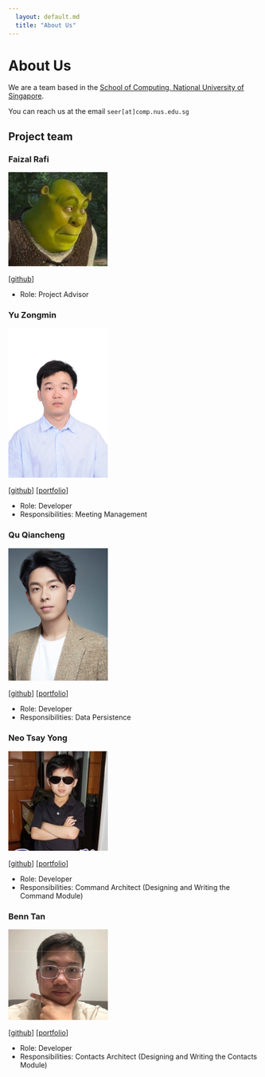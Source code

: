 ```yaml
---
  layout: default.md
  title: "About Us"
---
```


# About Us

We are a team based in the [School of Computing, National University of Singapore](http://www.comp.nus.edu.sg).

You can reach us at the email `seer[at]comp.nus.edu.sg`

## Project team

### Faizal Rafi

<img src="images/syemfai.png" width="200px">

[[github](https://github.com/syemfai)]

* Role: Project Advisor

### Yu Zongmin

<img src="images/zongmin-yu.png" width="200px">

[[github](https://github.com/zongmin-yu)]
[[portfolio](team/zongmin-yu.md)]

* Role: Developer
* Responsibilities: Meeting Management

### Qu Qiancheng

<img src="images/vincent-wat04.png" width="200px">

[[github](http://github.com/vincent-wat04)] [[portfolio](team/vincent-wat04.md)]

* Role: Developer
* Responsibilities: Data Persistence

### Neo Tsay Yong

<img src="images/nty-dev.png" width="200px">

[[github](http://github.com/nty-dev)]
[[portfolio](http://nty-dev.github.io)]

* Role: Developer
* Responsibilities: Command Architect (Designing and Writing the Command Module)

### Benn Tan

<img src="images/btjm123.png" width="200px">

[[github](http://github.com/btjm123)]
[[portfolio](http://findbenn.com)]

* Role: Developer
* Responsibilities: Contacts Architect (Designing and Writing the Contacts Module)
